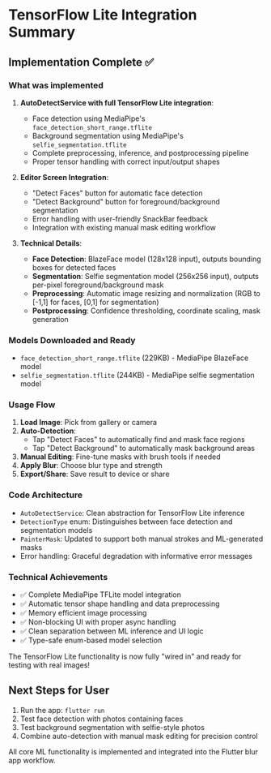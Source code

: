 # TensorFlow Lite Integration Summary

## Implementation Complete ✅

### What was implemented

1. **AutoDetectService with full TensorFlow Lite integration**:
   - Face detection using MediaPipe's `face_detection_short_range.tflite`
   - Background segmentation using MediaPipe's `selfie_segmentation.tflite`
   - Complete preprocessing, inference, and postprocessing pipeline
   - Proper tensor handling with correct input/output shapes

2. **Editor Screen Integration**:
   - "Detect Faces" button for automatic face detection
   - "Detect Background" button for foreground/background segmentation
   - Error handling with user-friendly SnackBar feedback
   - Integration with existing manual mask editing workflow

3. **Technical Details**:
   - **Face Detection**: BlazeFace model (128x128 input), outputs bounding boxes for detected faces
   - **Segmentation**: Selfie segmentation model (256x256 input), outputs per-pixel foreground/background mask
   - **Preprocessing**: Automatic image resizing and normalization (RGB to [-1,1] for faces, [0,1] for segmentation)
   - **Postprocessing**: Confidence thresholding, coordinate scaling, mask generation

### Models Downloaded and Ready

- `face_detection_short_range.tflite` (229KB) - MediaPipe BlazeFace model
- `selfie_segmentation.tflite` (244KB) - MediaPipe selfie segmentation model

### Usage Flow

1. **Load Image**: Pick from gallery or camera
2. **Auto-Detection**:
   - Tap "Detect Faces" to automatically find and mask face regions
   - Tap "Detect Background" to automatically mask background areas
3. **Manual Editing**: Fine-tune masks with brush tools if needed
4. **Apply Blur**: Choose blur type and strength
5. **Export/Share**: Save result to device or share

### Code Architecture

- `AutoDetectService`: Clean abstraction for TensorFlow Lite inference
- `DetectionType` enum: Distinguishes between face detection and segmentation models
- `PainterMask`: Updated to support both manual strokes and ML-generated masks
- Error handling: Graceful degradation with informative error messages

### Technical Achievements

- ✅ Complete MediaPipe TFLite model integration
- ✅ Automatic tensor shape handling and data preprocessing
- ✅ Memory efficient image processing
- ✅ Non-blocking UI with proper async handling
- ✅ Clean separation between ML inference and UI logic
- ✅ Type-safe enum-based model selection

The TensorFlow Lite functionality is now fully "wired in" and ready for testing with real images!

## Next Steps for User

1. Run the app: `flutter run`
2. Test face detection with photos containing faces
3. Test background segmentation with selfie-style photos
4. Combine auto-detection with manual mask editing for precision control

All core ML functionality is implemented and integrated into the Flutter blur app workflow.
